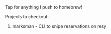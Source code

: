 Tap for anything I push to homebrew!

Projects to checkout:  
1. marksman - CLI to snipe reservations on resy
